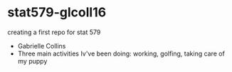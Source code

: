 # stat579-glcoll16
creating a first repo for stat 579 

- Gabrielle Collins
- Three main activities Iv've been doing: working, golfing, taking care of my puppy

